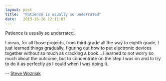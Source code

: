 ```yaml
---
layout: post
title:  "Patience is usually so underrated"
date:   2013-10-26 12:11:07
---
```


Patience is usually so underrated.

I mean, for all those projects, from third grade all the way to eighth grade, I just learned things gradually, figuring out how to put electronic devices together without so much as cracking a book... I learned to not worry so much about the outcome, but to concentrate on the step I was on and to try to do it as perfectly as I could when I was doing it.

-- [Steve Wozniak](http://books.google.com/books?id=LgZbGuzl9d0C&pg=PT37&lpg=PT37&dq=Patience+is+usually+so+underrated.+I+mean,+for+all+those+projects,+from+third+grade+all+the+way+to+eighth+grade,+I+just+learned+things+gradually,+figuring+out+how+to+put+electronic+devices+together+without+so+much+as+cracking+a+book.%E2%80%A6+I+learned+to+not+worry+so+much+about+the+outcome,+but+to+concentrate+on+the+step+I+was+on+and+to+try+to+do+it+as+perfectly+as+I+could+when+I+was+doing+it.&source=bl&ots=JsqYpBszhY&sig=56eRkw3KkJl16eD7B5AR1RejbTY&hl=en&sa=X&ei=E6lrUqC5BYyxhAes6IC4AQ&redir_esc=y#v=onepage&q=Patience%20is%20usually%20so%20underrated.%20I%20mean%2C%20for%20all%20those%20projects%2C%20from%20third%20grade%20all%20the%20way%20to%20eighth%20grade%2C%20I%20just%20learned%20things%20gradually%2C%20figuring%20out%20how%20to%20put%20electronic%20devices%20together%20without%20so%20much%20as%20cracking%20a%20book.%E2%80%A6%20I%20learned%20to%20not%20worry%20so%20much%20about%20the%20outcome%2C%20but%20to%20concentrate%20on%20the%20step%20I%20was%20on%20and%20to%20try%20to%20do%20it%20as%20perfectly%20as%20I%20could%20when%20I%20was%20doing%20it.&f=false)
